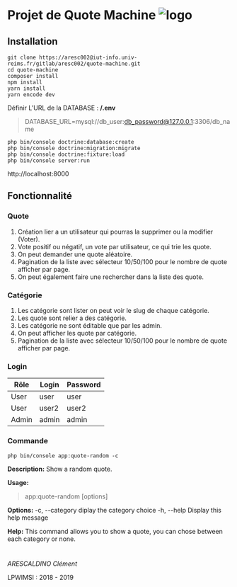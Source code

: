 # Projet de Quote Machine ![logo](https://img.icons8.com/dusk/64/000000/bookmark.png)

## Installation

    git clone https://aresc002@iut-info.univ-reims.fr/gitlab/aresc002/quote-machine.git
    cd quote-machine 
    composer install
    npm install
    yarn install
    yarn encode dev


Définir L’URL de la DATABASE :
 **/.env**
> DATABASE_URL=mysql://db_user:db_password@127.0.0.1:3306/db_name

    php bin/console doctrine:database:create
    php bin/console doctrine:migration:migrate
    php bin/console doctrine:fixture:load
    php bin/console server:run

http://localhost:8000

## Fonctionnalité
### Quote
 1. Création lier a un utilisateur qui pourras la supprimer ou la modifier (Voter).
 2. Vote positif ou négatif, un vote par utilisateur, ce qui trie les quote.
 3. On peut demander une quote aléatoire. 
 4. Pagination de la liste avec sélecteur 10/50/100 pour le nombre de quote afficher par page.
 5. On peut également faire une rechercher dans la liste des quote.
 
 ### Catégorie 
 1. Les catégorie sont lister on peut voir le slug de chaque catégorie.
 2. Les quote sont relier a des catégorie.
 3. Les catégorie ne sont éditable que par les admin.
 4. On peut afficher les quote par catégorie.
 5. Pagination de la liste avec sélecteur 10/50/100 pour le nombre de quote afficher par page.

### Login

 
|Rôle|Login| Password  |
|--|--|--|
|User|user|user|
|User|user2|user2|
|Admin|admin|admin|

### Commande 

    php bin/console app:quote-random -c

**Description:**
  Show a random quote.

**Usage:**
 > app:quote-random [options]

**Options:**
  -c, --category        diplay the category choice
  -h, --help            Display this help message

**Help:**
  This command allows you to show a quote, you can chose between each category or none.
#
_ARESCALDINO
Clément_ 

LPWIMSI : 2018 - 2019
